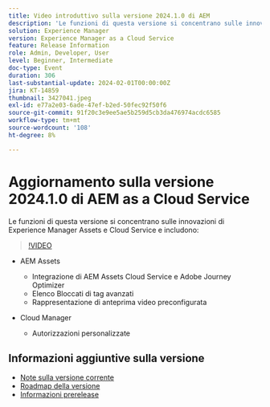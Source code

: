 ```yaml
---
title: Video introduttivo sulla versione 2024.1.0 di AEM
description: 'Le funzioni di questa versione si concentrano sulle innovazioni di Experience Manager Assets e Cloud Service e includono: AEM Assets - Integrazione di AEM Assets Cloud Service e Adobe Journey Optimizer, Elenco Bloccati di tag avanzati, rappresentazione di anteprima video OOTB, Cloud Manager - Autorizzazioni personalizzate'
solution: Experience Manager
version: Experience Manager as a Cloud Service
feature: Release Information
role: Admin, Developer, User
level: Beginner, Intermediate
doc-type: Event
duration: 306
last-substantial-update: 2024-02-01T00:00:00Z
jira: KT-14859
thumbnail: 3427041.jpeg
exl-id: e77a2e03-6ade-47ef-b2ed-50fec92f50f6
source-git-commit: 91f20c3e9ee5ae5b259d5cb3da476974acdc6585
workflow-type: tm+mt
source-wordcount: '108'
ht-degree: 8%

---
```


# Aggiornamento sulla versione 2024.1.0 di AEM as a Cloud Service

Le funzioni di questa versione si concentrano sulle innovazioni di Experience Manager Assets e Cloud Service e includono:

>[!VIDEO](https://video.tv.adobe.com/v/3427041/?learn=on)

* AEM Assets
   * Integrazione di AEM Assets Cloud Service e Adobe Journey Optimizer
   * Elenco Bloccati di tag avanzati
   * Rappresentazione di anteprima video preconfigurata

* Cloud Manager
   * Autorizzazioni personalizzate

<!--
Have questions about the release?  Discuss the release in [Experience League Communities](https://adobe.ly/3RPNYZF) -->

## Informazioni aggiuntive sulla versione

* [Note sulla versione corrente](https://experienceleague.adobe.com/docs/experience-manager-cloud-service/content/release-notes/home.html?lang=it)
* [Roadmap della versione](https://experienceleague.adobe.com/docs/experience-manager-release-information/aem-release-updates/update-releases-roadmap.html?lang=it)
* [Informazioni prerelease](https://experienceleague.adobe.com/docs/experience-manager-cloud-service/content/release-notes/prerelease.html)
